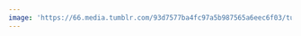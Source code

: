 ```yaml
---
image: 'https://66.media.tumblr.com/93d7577ba4fc97a5b987565a6eec6f03/tumblr_o2br4yHvm71tbdx3so5_1280.jpg'
---
```

